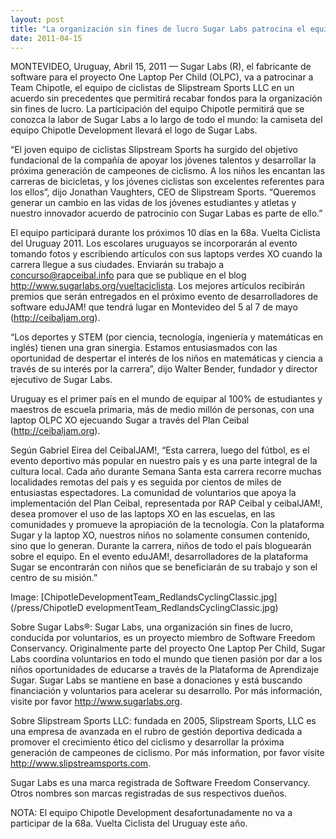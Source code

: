 ```yaml
---
layout: post
title: "La organización sin fines de lucro Sugar Labs patrocina el equipo de ciclistas Team Chipotle para dar a conocer su misión educativa."
date: 2011-04-15
---
```



MONTEVIDEO, Uruguay, Abril 15, 2011 — Sugar Labs (R), el fabricante de
software para el proyecto One Laptop Per Child (OLPC), va a patrocinar a Team
Chipotle, el equipo de ciclistas de Slipstream Sports LLC en un acuerdo sin
precedentes que permitirá recabar fondos para la organización sin fines de
lucro. La participación del equipo Chipotle permitirá que se conozca la labor
de Sugar Labs a lo largo de todo el mundo: la camiseta del equipo Chipotle
Development llevará el logo de Sugar Labs.

“El joven equipo de ciclistas Slipstream Sports ha surgido del objetivo
fundacional de la compañía de apoyar los jóvenes talentos y desarrollar la
próxima generación de campeones de ciclismo. A los niños les encantan las
carreras de bicicletas, y los jóvenes ciclistas son excelentes referentes para
los ellos”, dijo Jonathan Vaughters, CEO de Slipstream Sports. “Queremos
generar un cambio en las vidas de los jóvenes estudiantes y atletas y nuestro
innovador acuerdo de patrocinio con Sugar Labas es parte de ello.”

El equipo participará durante los próximos 10 días en la 68a. Vuelta Ciclista
del Uruguay 2011. Los escolares uruguayos se incorporarán al evento tomando
fotos y escribiendo artículos con sus laptops verdes XO cuando la carrera
llegue a sus ciudades. Enviarán su trabajo a
[concurso@rapceibal.info](mailto:concurso@rapceibal.info) para que se publique
en el blog <http://www.sugarlabs.org/vueltaciclista>. Los mejores artículos
recibirán premios que serán entregados en el próximo evento de desarrolladores
de software eduJAM! que tendrá lugar en Montevideo del 5 al 7 de mayo
(<http://ceibaljam.org>).

“Los deportes y STEM (por ciencia, tecnología, ingeniería y matemáticas en
inglés) tienen una gran sinergia. Estamos entusiasmados con las oportunidad de
despertar el interés de los niños en matemáticas y ciencia a través de su
interés por la carrera”, dijo Walter Bender, fundador y director ejecutivo de
Sugar Labs.

Uruguay es el primer país en el mundo de equipar al 100% de estudiantes y
maestros de escuela primaria, más de medio millón de personas, con una laptop
OLPC XO ejecuando Sugar a través del Plan Ceibal (<http://ceibaljam.org>).

Según Gabriel Eirea del CeibalJAM!, “Esta carrera, luego del fútbol, es el
evento deportivo más popular en nuestro país y es una parte integral de la
cultura local. Cada año durante Semana Santa esta carrera recorre muchas
localidades remotas del país y es seguida por cientos de miles de entusiastas
espectadores. La comunidad de voluntarios que apoya la implementación del Plan
Ceibal, representada por RAP Ceibal y ceibalJAM!, desea promover el uso de las
laptops XO en las escuelas, en las comunidades y promueve la apropiación de la
tecnología. Con la plataforma Sugar y la laptop XO, nuestros niños no
solamente consumen contenido, sino que lo generan. Durante la carrera, niños
de todo el país bloguearán sobre el equipo. En el evento eduJAM!,
desarrolladores de la plataforma Sugar se encontrarán con niños que se
beneficiarán de su trabajo y son el centro de su misión.”

Image: [ChipotleDevelopmentTeam_RedlandsCyclingClassic.jpg](/press/ChipotleD
evelopmentTeam_RedlandsCyclingClassic.jpg)

Sobre Sugar Labs®: Sugar Labs, una organización sin fines de lucro, conducida
por voluntarios, es un proyecto miembro de Software Freedom Conservancy.
Originalmente parte del proyecto One Laptop Per Child, Sugar Labs coordina
voluntarios en todo el mundo que tienen pasión por dar a los niños
oportunidades de educarse a través de la Plataforma de Aprendizaje Sugar.
Sugar Labs se mantiene en base a donaciones y está buscando financiación y
voluntarios para acelerar su desarrollo. Por más información, visite por favor
<http://www.sugarlabs.org>.

Sobre Slipstream Sports LLC: fundada en 2005, Slipstream Sports, LLC es una
empresa de avanzada en el rubro de gestión deportiva dedicada a promover el
crecimiento ético del ciclismo y desarrollar la próxima generación de
campeones de ciclismo. Por más information, por favor visite
<http://www.slipstreamsports.com>.

Sugar Labs es una marca registrada de Software Freedom Conservancy. Otros
nombres son marcas registradas de sus respectivos dueños.

NOTA: El equipo Chipotle Development desafortunadamente no va a participar de
la 68a. Vuelta Ciclista del Uruguay este año.

